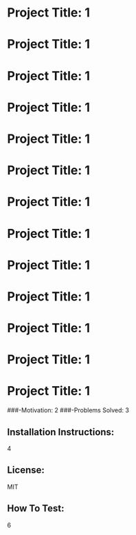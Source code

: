 # Project Title: 1

# Project Title: 1

# Project Title: 1

# Project Title: 1

# Project Title: 1

# Project Title: 1

# Project Title: 1

# Project Title: 1

# Project Title: 1

# Project Title: 1

# Project Title: 1

# Project Title: 1

# Project Title: 1

###-Motivation: 
2
###-Problems Solved: 
3
## Installation Instructions: 
4

## License: 
 MIT

## How To Test: 
 6